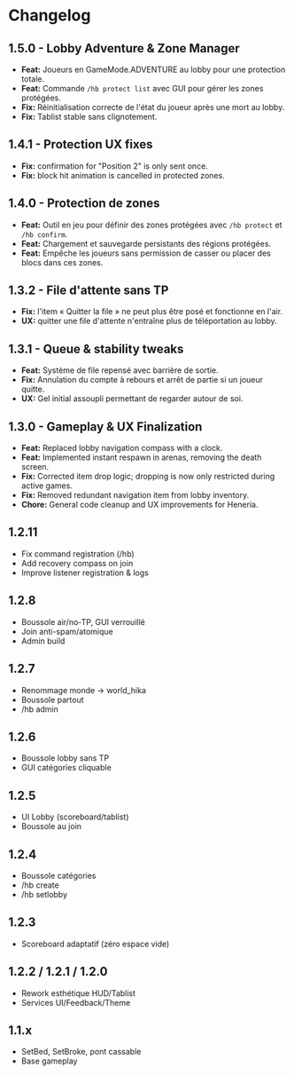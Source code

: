 # Changelog

## 1.5.0 - Lobby Adventure & Zone Manager
- **Feat:** Joueurs en GameMode.ADVENTURE au lobby pour une protection totale.
- **Feat:** Commande `/hb protect list` avec GUI pour gérer les zones protégées.
- **Fix:** Réinitialisation correcte de l'état du joueur après une mort au lobby.
- **Fix:** Tablist stable sans clignotement.

## 1.4.1 - Protection UX fixes
- **Fix:** confirmation for "Position 2" is only sent once.
- **Fix:** block hit animation is cancelled in protected zones.

## 1.4.0 - Protection de zones
- **Feat:** Outil en jeu pour définir des zones protégées avec `/hb protect` et `/hb confirm`.
- **Feat:** Chargement et sauvegarde persistants des régions protégées.
- **Feat:** Empêche les joueurs sans permission de casser ou placer des blocs dans ces zones.

## 1.3.2 - File d'attente sans TP
- **Fix:** l'item « Quitter la file » ne peut plus être posé et fonctionne en l'air.
- **UX:** quitter une file d'attente n'entraîne plus de téléportation au lobby.

## 1.3.1 - Queue & stability tweaks
- **Feat:** Système de file repensé avec barrière de sortie.
- **Fix:** Annulation du compte à rebours et arrêt de partie si un joueur quitte.
- **UX:** Gel initial assoupli permettant de regarder autour de soi.

## 1.3.0 - Gameplay & UX Finalization
- **Feat:** Replaced lobby navigation compass with a clock.
- **Feat:** Implemented instant respawn in arenas, removing the death screen.
- **Fix:** Corrected item drop logic; dropping is now only restricted during active games.
- **Fix:** Removed redundant navigation item from lobby inventory.
- **Chore:** General code cleanup and UX improvements for Heneria.

## 1.2.11
- Fix command registration (/hb)
- Add recovery compass on join
- Improve listener registration & logs

## 1.2.8
- Boussole air/no-TP, GUI verrouillé
- Join anti-spam/atomique
- Admin build

## 1.2.7
- Renommage monde → world_hika
- Boussole partout
- /hb admin

## 1.2.6
- Boussole lobby sans TP
- GUI catégories cliquable

## 1.2.5
- UI Lobby (scoreboard/tablist)
- Boussole au join

## 1.2.4
- Boussole catégories
- /hb create <nom> <teamSize>
- /hb setlobby

## 1.2.3
- Scoreboard adaptatif (zéro espace vide)

## 1.2.2 / 1.2.1 / 1.2.0
- Rework esthétique HUD/Tablist
- Services UI/Feedback/Theme

## 1.1.x
- SetBed, SetBroke, pont cassable
- Base gameplay

